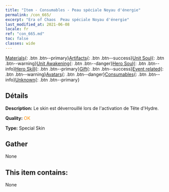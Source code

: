 ```yaml
---
title: "Item - Consumables - Peau spéciale Noyau d'énergie"
permalink: /con_665/
excerpt: "Era of Chaos  Peau spéciale Noyau d'énergie"
last_modified_at: 2021-06-08
locale: fr
ref: "con_665.md"
toc: false
classes: wide
---
```

 [Materials](/ItemsFR/){: .btn .btn--primary}[Artifacts](/ItemsFR/Artifacts/){: .btn .btn--success}[Unit Soul](/ItemsFR/UnitSoul/){: .btn .btn--warning}[Unit Awakening](/ItemsFR/UnitAwakening/){: .btn .btn--danger}[Hero Soul](/ItemsFR/HeroSoul/){: .btn .btn--info}[Hero Skill](/ItemsFR/HeroSkill/){: .btn .btn--primary}[Gift](/ItemsFR/Gift/){: .btn .btn--success}[Event related](/ItemsFR/Events/){: .btn .btn--warning}[Avatars](/ItemsFR/Avatars/){: .btn .btn--danger}[Consumables](/ItemsFR/Consumables/){: .btn .btn--info}[Unknown](/ItemsFR/Unknown/){: .btn .btn--primary}

## Détails
 **Description:** Le skin est déverrouillé lors de l'activation de Tête d'Hydre.

 **Quality:** <span style="color: #FF8C00">OK</span>

 **Type:** Special Skin

## Gather

  None

## This item contains:

  None

